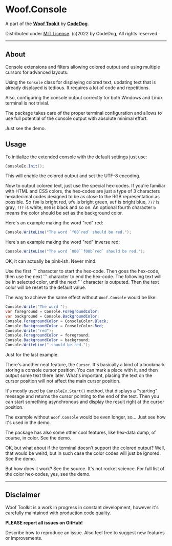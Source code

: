 ﻿# Woof.Console

A part of the [**Woof Tookit**](../../Readme.md)
by **[CodeDog](https://www.codedog.pl)**.

Distributed under [MIT License](https://en.wikipedia.org/wiki/MIT_License).
(c)2022 by CodeDog, All rights reserved.

---

## About

Console extensions and filters allowing colored output and using multiple
cursors for advanced layouts.

Using the `Console` class for displaying colored text, updating text that is
already displayed is tedious. It requires a lot of code and repetitions.

Also, configuring the console output correctly for both Windows and Linux
terminal is not trivial.

The package takes care of the proper terminal configuration and allows to
use full potential of the console output with absolute minimal effort.

Just see the demo.

## Usage

To initialize the extended console with the default settings just use:

```cs
ConsoleEx.Init();
```

This will enable the colored output and set the UTF-8 encoding.

Now to output colored text, just use the special hex-codes.
If you're familiar with HTML and CSS colors, the hex-codes are just a type
of 3 characters hexadecimal codes designed to be as close to the RGB
representation as possible. So `f00` is bright red, `0f0` is bright green,
`00f` is bright blue, `777` is gray, `fff` is white, `000` is black and so on.
An optional fourth character `b` means the color should be set as the background
color.

Here's an example making the word "red" red:

```cs
Console.WriteLine("The word `f00`red` should be red.");
```

Here's an example making the word "red" inverse red:

```cs
Console.WriteLine("The word `000``f00b`red` should be red.");
```

OK, it can actually be pink-ish. Never mind.

Use the first '\`' character to start the hex-code. Then goes the hex-code,
then use the next '\`' character to end the hex-code. The following text will
be in selected color, until the next '\`' character is outputed. Then the text
color will be reset to the default value.

The way to achieve the same effect without `Woof.Console` would be like:
```cs
Console.Write("The word ");
var foreground = Console.ForegroundColor;
var background = Console.BackgroundColor;
Console.ForegroundColor = ConsoleColor.Black;
Console.BackgroundColor = ConsoleColor.Red;
Console.Write("red");
Console.ForegroundColor = foreground;
Console.BackgroundColor = background;
Console.WriteLine(" should be red.");
```
Just for the last example.

There's another neat feature, the `Cursor`.
It's basically a kind of a bookmark storing a console cursor position.
You can mark a place with it, and then output some text there later.
What's important, placing the text on the cursor position will not affect
the main cursor position.

It's mostly used by `ConsoleEx.Start()` method, that displays a "starting"
message and returns the cursor pointing to the end of the text.
Then you can start something asynchronous and display the result right
at the cursor position.

The example without `Woof.Console` would be even longer, so...
Just see how it's used in the demo.

The package has also some other cool features, like hex-data dump, of course,
in color. See the demo.

OK, but what about if the terminal doesn't support the colored output?
Well, that would be weird, but in such case the color codes will just be
ignored. See the demo.

But how does it work? See the source. It's not rocket science.
For full list of the color hex-codes, yes, see the demo.

---

## Disclaimer

Woof Toolkit is a work in progress in constant development,
however it's carefully maintained with production code quality.

**PLEASE report all issues on GitHub!**

Describe how to reproduce an issue.
Also feel free to suggest new features or improvements.